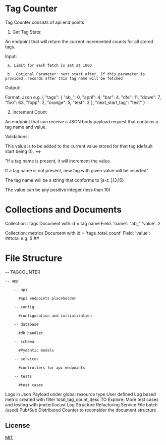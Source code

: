 # Tag Counter

Tag Counter consists of api end points
1. Get Tag Stats:

An endpoint that will return the current incremented counts for all stored tags.

Input:

     a. Limit for each fetch is set at 1000

     b.  Optional Parameter: next_start_after. If this parameter is provided, records after this tag name will be fetched

Output:
   
Format: Json
e.g.
{
  "tags": {
    "ab_": 0,
    "april": 4,
    "bar": 4,
    "dfe": 11,
    "dowe": 7,
    "foo": 63,
    "fopp": 2,
    "orange": 5,
    "test": 3
  },
  "next_start_tag": "test"
}

2. Increment Count

An endpoint that can receive a JSON body payload request that contains a tag name and value.


Validations:

This value is to be added to the current value stored for that tag (default start being 0). ==>

"If a tag name is present, it will increment the value.

If a tag name is not present, new tag with given value will be inserted"

The tag name will be a string that conforms to [a-z_]{3,15}


The value can be any positive integer (less than 10)

# Collections and Documents
Collection : tags
Document with id = tag name
Field: 'name': "ab_"
        'value': 2

Collection: metrics
Document with id = 'tags_total_count'
Field: 'value': ##total e.g. 5 ##

# File Structure

-- TAGCOUNTER

    -- app

        -- api

          #api endpoints placeholder

        -- config

          #configuration and initialization

        -- database

          #db handler

        -- schema

          #Pydantic models

        -- services

          #controllers for api endpoints

        -- tests
        
          #test cases
Logs in Json Payload under global resource type
User defined Log based metric created with filter total_tag_count_desc
TO Explore:
More test cases and testing with jmeter/locust
Log Structure
Refactoring Service File
batch (used)
Pub/Sub
Distributed Counter to reconsider the document structure
## License
[MIT](https://choosealicense.com/licenses/mit/)
